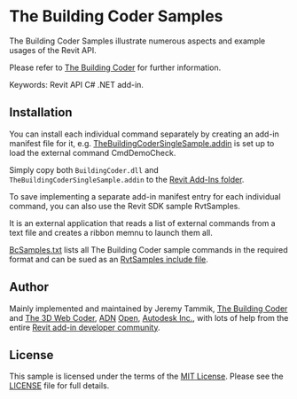 # The Building Coder Samples

The Building Coder Samples illustrate numerous aspects and example usages of the Revit API.

Please refer to [The Building Coder](http://thebuildingcoder.typepad.com) for further information.

Keywords: Revit API C# .NET add-in.

## Installation

You can install each individual command separately by creating an add-in manifest file for it,
e.g. [TheBuildingCoderSingleSample.addin](TheBuildingCoderSingleSample.addin) is
set up to load the external command CmdDemoCheck.

Simply copy both `BuildingCoder.dll` and `TheBuildingCoderSingleSample.addin` to
the [Revit Add-Ins folder](http://help.autodesk.com/view/RVT/2015/ENU/?guid=GUID-4FFDB03E-6936-417C-9772-8FC258A261F7).

To save implementing a separate add-in manifest entry for each individual command, you can also use the Revit SDK sample RvtSamples.

It is an external application that reads a list of external commands from a text file and creates a ribbon memnu to launch them all.

[BcSamples.txt](BcSamples.txt) lists all The Building Coder sample commands in the required format and can be sued as
an [RvtSamples include file](http://thebuildingcoder.typepad.com/blog/2008/11/loading-the-building-coder-samples.html).


## Author

Mainly implemented and maintained by
Jeremy Tammik,
[The Building Coder](http://thebuildingcoder.typepad.com) and
[The 3D Web Coder](http://the3dwebcoder.typepad.com),
[ADN](http://www.autodesk.com/adn)
[Open](http://www.autodesk.com/adnopen),
[Autodesk Inc.](http://www.autodesk.com),
with lots of help from the entire
[Revit add-in developer community](http://forums.autodesk.com/t5/revit-api/bd-p/160).


## License

This sample is licensed under the terms of the [MIT License](http://opensource.org/licenses/MIT).
Please see the [LICENSE](LICENSE) file for full details.
